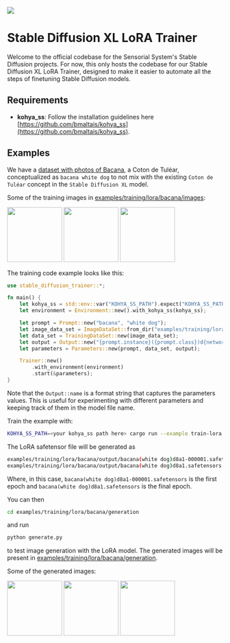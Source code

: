 [![](https://dcbadge.vercel.app/api/server/rzaesS82MT)](https://discord.gg/rzaesS82MT)

# Stable Diffusion XL LoRA Trainer

Welcome to the official codebase for the Sensorial System's Stable Diffusion projects. For now, this only hosts the codebase for our Stable Diffusion XL LoRA Trainer, designed to make it easier to automate all the steps of finetuning Stable Diffusion models.

## Requirements

- **kohya_ss**: Follow the installation guidelines here [https://github.com/bmaltais/kohya_ss](https://github.com/bmaltais/kohya_ss).

## Examples

We have a [dataset with photos of Bacana](examples/training/lora/bacana/images), a Coton de Tuléar, conceptualized as `bacana white dog` to not mix with the existing `Coton de Tuléar` concept in the `Stable Diffusion XL` model.

Some of the training images in [examples/training/lora/bacana/images](examples/training/lora/bacana/images):
<p>
<img src="https://raw.githubusercontent.com/sensorial-systems/stable-diffusion/main/examples/training/lora/bacana/images/IMG_5175.PNG" width="128">
<img src="https://raw.githubusercontent.com/sensorial-systems/stable-diffusion/main/examples/training/lora/bacana/images/IMG_5176.PNG" width="128">
<img src="https://raw.githubusercontent.com/sensorial-systems/stable-diffusion/main/examples/training/lora/bacana/images/IMG_5180.PNG" width="128">
</p>

The training code example looks like this:

```rust
use stable_diffusion_trainer::*;

fn main() {
    let kohya_ss = std::env::var("KOHYA_SS_PATH").expect("KOHYA_SS_PATH not set");
    let environment = Environment::new().with_kohya_ss(kohya_ss);

    let prompt = Prompt::new("bacana", "white dog");
    let image_data_set = ImageDataSet::from_dir("examples/training/lora/bacana/images");
    let data_set = TrainingDataSet::new(image_data_set);
    let output = Output::new("{prompt.instance}({prompt.class})d{network.dimension}a{network.alpha}", "examples/training/lora/bacana/output");
    let parameters = Parameters::new(prompt, data_set, output);

    Trainer::new()
        .with_environment(environment)
        .start(&parameters);
}
```

Note that the `Output::name` is a format string that captures the parameters values. This is useful for experimenting with different parameters and keeping track of them in the model file name.

Train the example with:
```bash
KOHYA_SS_PATH=<your kohya_ss path here> cargo run --example train-lora
```

The LoRA safetensor file will be generated as
```bash
examples/training/lora/bacana/output/bacana(white dog)d8a1-000001.safetensors
examples/training/lora/bacana/output/bacana(white dog)d8a1.safetensors
```

Where, in this case, `bacana(white dog)d8a1-000001.safetensors` is the first epoch and `bacana(white dog)d8a1.safetensors` is the final epoch.

You can then
```bash
cd examples/training/lora/bacana/generation
```
and run
```bash
python generate.py
```
to test image generation with the LoRA model. The generated images will be present in [examples/training/lora/bacana/generation](examples/training/lora/bacana/generation).

Some of the generated images:
<p>
<img src="https://raw.githubusercontent.com/sensorial-systems/stable-diffusion/main/examples/training/lora/bacana/generation/bacana as a fireman.png" width="128" />
<img src="https://raw.githubusercontent.com/sensorial-systems/stable-diffusion/main/examples/training/lora/bacana/generation/bacana as a scientist.png" width="128" />
<img src="https://raw.githubusercontent.com/sensorial-systems/stable-diffusion/main/examples/training/lora/bacana/generation/bacana as an astronaut.png" width="128" />
</p>
